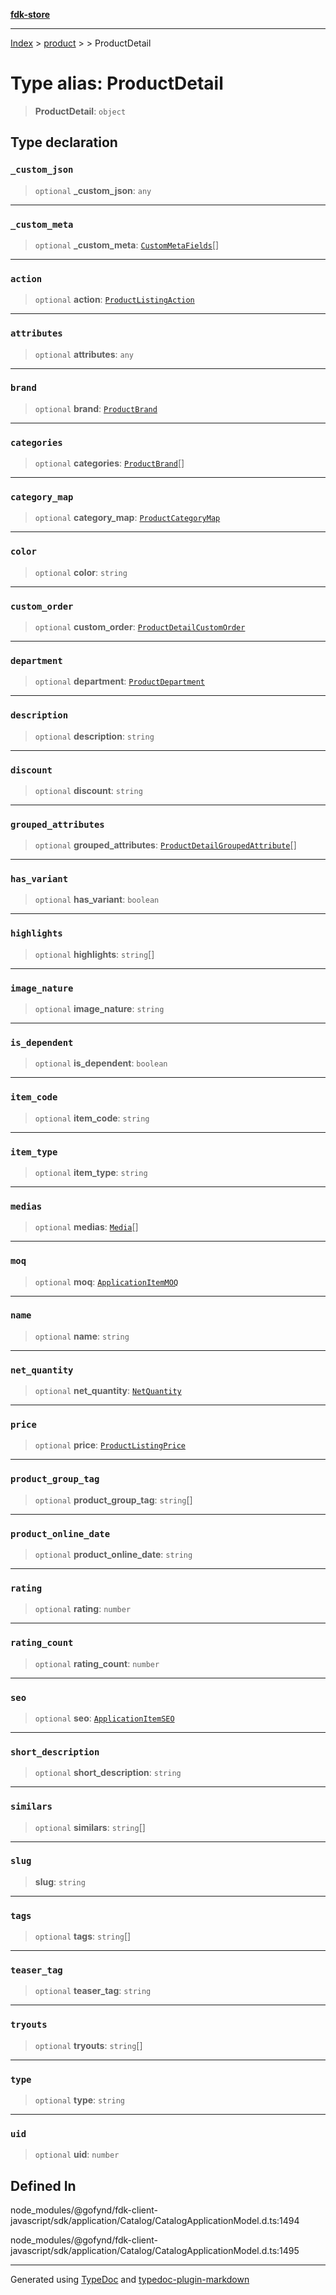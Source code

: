 [**fdk-store**](../../../README.md)
***

[Index](../../../API.md) > [product](../../README.md) > [<internal>](../README.md) > ProductDetail

# Type alias: ProductDetail

> **ProductDetail**: `object`

## Type declaration

### `_custom_json`

> `optional` **\_custom\_json**: `any`

***

### `_custom_meta`

> `optional` **\_custom\_meta**: [`CustomMetaFields`](type-alias.CustomMetaFields.md)[]

***

### `action`

> `optional` **action**: [`ProductListingAction`](../../../brands/internal_/type-aliases/type-alias.ProductListingAction.md)

***

### `attributes`

> `optional` **attributes**: `any`

***

### `brand`

> `optional` **brand**: [`ProductBrand`](type-alias.ProductBrand.md)

***

### `categories`

> `optional` **categories**: [`ProductBrand`](type-alias.ProductBrand.md)[]

***

### `category_map`

> `optional` **category\_map**: [`ProductCategoryMap`](type-alias.ProductCategoryMap.md)

***

### `color`

> `optional` **color**: `string`

***

### `custom_order`

> `optional` **custom\_order**: [`ProductDetailCustomOrder`](type-alias.ProductDetailCustomOrder.md)

***

### `department`

> `optional` **department**: [`ProductDepartment`](type-alias.ProductDepartment.md)

***

### `description`

> `optional` **description**: `string`

***

### `discount`

> `optional` **discount**: `string`

***

### `grouped_attributes`

> `optional` **grouped\_attributes**: [`ProductDetailGroupedAttribute`](type-alias.ProductDetailGroupedAttribute.md)[]

***

### `has_variant`

> `optional` **has\_variant**: `boolean`

***

### `highlights`

> `optional` **highlights**: `string`[]

***

### `image_nature`

> `optional` **image\_nature**: `string`

***

### `is_dependent`

> `optional` **is\_dependent**: `boolean`

***

### `item_code`

> `optional` **item\_code**: `string`

***

### `item_type`

> `optional` **item\_type**: `string`

***

### `medias`

> `optional` **medias**: [`Media`](../../../brands/internal_/type-aliases/type-alias.Media.md)[]

***

### `moq`

> `optional` **moq**: [`ApplicationItemMOQ`](type-alias.ApplicationItemMOQ.md)

***

### `name`

> `optional` **name**: `string`

***

### `net_quantity`

> `optional` **net\_quantity**: [`NetQuantity`](type-alias.NetQuantity.md)

***

### `price`

> `optional` **price**: [`ProductListingPrice`](type-alias.ProductListingPrice.md)

***

### `product_group_tag`

> `optional` **product\_group\_tag**: `string`[]

***

### `product_online_date`

> `optional` **product\_online\_date**: `string`

***

### `rating`

> `optional` **rating**: `number`

***

### `rating_count`

> `optional` **rating\_count**: `number`

***

### `seo`

> `optional` **seo**: [`ApplicationItemSEO`](type-alias.ApplicationItemSEO.md)

***

### `short_description`

> `optional` **short\_description**: `string`

***

### `similars`

> `optional` **similars**: `string`[]

***

### `slug`

> **slug**: `string`

***

### `tags`

> `optional` **tags**: `string`[]

***

### `teaser_tag`

> `optional` **teaser\_tag**: `string`

***

### `tryouts`

> `optional` **tryouts**: `string`[]

***

### `type`

> `optional` **type**: `string`

***

### `uid`

> `optional` **uid**: `number`

## Defined In

node\_modules/@gofynd/fdk-client-javascript/sdk/application/Catalog/CatalogApplicationModel.d.ts:1494

node\_modules/@gofynd/fdk-client-javascript/sdk/application/Catalog/CatalogApplicationModel.d.ts:1495

***
Generated using [TypeDoc](https://typedoc.org/) and [typedoc-plugin-markdown](https://www.npmjs.com/package/typedoc-plugin-markdown)
